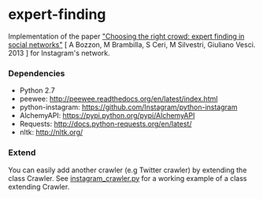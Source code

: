 expert-finding
==============

Implementation of the paper ["Choosing the right crowd: expert finding in social networks"](http://www.edbt.org/Proceedings/2013-Genova/papers/edbt/a57-bozzon.pdf)  [ A Bozzon, M Brambilla, S Ceri, M Silvestri, Giuliano Vesci. 2013 ] for Instagram's network.

### Dependencies

 - Python 2.7
 - peewee: http://peewee.readthedocs.org/en/latest/index.html
 - python-instagram: https://github.com/Instagram/python-instagram
 - AlchemyAPI: https://pypi.python.org/pypi/AlchemyAPI
 - Requests: http://docs.python-requests.org/en/latest/
 - nltk: http://nltk.org/

### Extend

You can easily add another crawler (e.g Twitter crawler) by extending the class Crawler. See [instagram_crawler.py](https://github.com/srom/expert-finding/blob/master/instagram_crawler.py) for a working example of a class extending Crawler.
